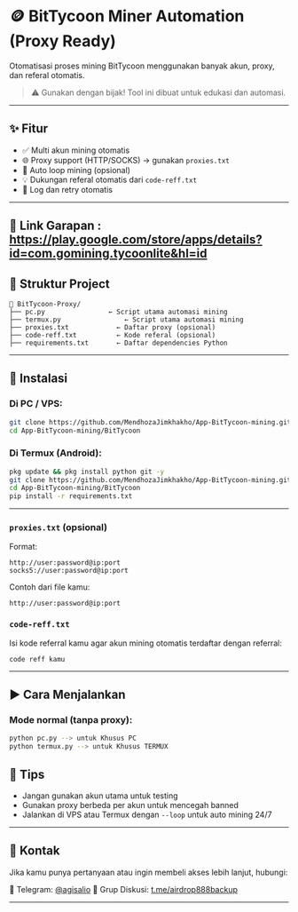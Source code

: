 
# 🪙 BitTycoon Miner Automation (Proxy Ready)

Otomatisasi proses mining BitTycoon menggunakan banyak akun, proxy, dan referal otomatis.

> ⚠️ Gunakan dengan bijak! Tool ini dibuat untuk edukasi dan automasi. 
---

## ✨ Fitur

- ✅ Multi akun mining otomatis
- 🌐 Proxy support (HTTP/SOCKS) → gunakan `proxies.txt`
- 🔁 Auto loop mining (opsional)
- 💡 Dukungan referal otomatis dari `code-reff.txt`
- 📜 Log dan retry otomatis

---

## 🧾 Link Garapan : https://play.google.com/store/apps/details?id=com.gomining.tycoonlite&hl=id

## 📂 Struktur Project

```
📁 BitTycoon-Proxy/
├── pc.py                ← Script utama automasi mining
├── termux.py                ← Script utama automasi mining
├── proxies.txt            ← Daftar proxy (opsional)
├── code-reff.txt          ← Kode referal (opsional)
├── requirements.txt       ← Daftar dependencies Python
```

---

## 🔧 Instalasi

### Di PC / VPS:
```bash
git clone https://github.com/MendhozaJimkhakho/App-BitTycoon-mining.git
cd App-BitTycoon-mining/BitTycoon
```

### Di Termux (Android):
```bash
pkg update && pkg install python git -y
git clone https://github.com/MendhozaJimkhakho/App-BitTycoon-mining.git
cd App-BitTycoon-mining/BitTycoon
pip install -r requirements.txt
```

---

### `proxies.txt` (opsional)
Format:
```
http://user:password@ip:port
socks5://user:password@ip:port
```

Contoh dari file kamu:
```text
http://user:password@ip:port
```

### `code-reff.txt`
Isi kode referral kamu agar akun mining otomatis terdaftar dengan referral:
```text
code reff kamu
```

---

## ▶️ Cara Menjalankan

### Mode normal (tanpa proxy):
```bash
python pc.py --> untuk Khusus PC
python termux.py --> untuk Khusus TERMUX
```

## 📌 Tips

- Jangan gunakan akun utama untuk testing
- Gunakan proxy berbeda per akun untuk mencegah banned
- Jalankan di VPS atau Termux dengan `--loop` untuk auto mining 24/7

---

## 🙋 Kontak

Jika kamu punya pertanyaan atau ingin membeli akses lebih lanjut, hubungi:

📩 Telegram: [@agisalio](https://t.me/agisalio)
📣 Grup Diskusi: [t.me/airdrop888backup](https://t.me/airdrop888backup)

---

